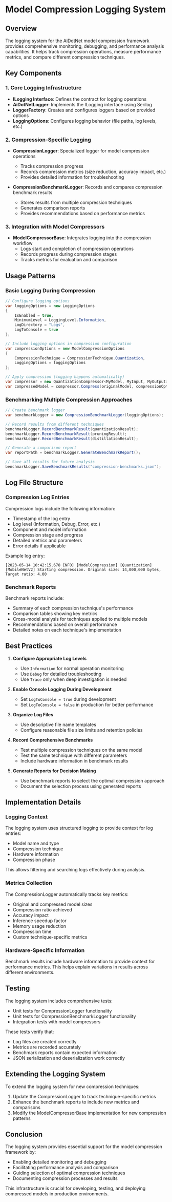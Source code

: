 # Model Compression Logging System

## Overview

The logging system for the AiDotNet model compression framework provides comprehensive monitoring, debugging, and performance analysis capabilities. It helps track compression operations, measure performance metrics, and compare different compression techniques.

## Key Components

### 1. Core Logging Infrastructure

- **ILogging Interface**: Defines the contract for logging operations
- **AiDotNetLogger**: Implements the ILogging interface using Serilog
- **LoggerFactory**: Creates and configures loggers based on provided options
- **LoggingOptions**: Configures logging behavior (file paths, log levels, etc.)

### 2. Compression-Specific Logging

- **CompressionLogger**: Specialized logger for model compression operations
  - Tracks compression progress
  - Records compression metrics (size reduction, accuracy impact, etc.)
  - Provides detailed information for troubleshooting

- **CompressionBenchmarkLogger**: Records and compares compression benchmark results
  - Stores results from multiple compression techniques
  - Generates comparison reports
  - Provides recommendations based on performance metrics

### 3. Integration with Model Compressors

- **ModelCompressorBase**: Integrates logging into the compression workflow
  - Logs start and completion of compression operations
  - Records progress during compression stages
  - Tracks metrics for evaluation and comparison

## Usage Patterns

### Basic Logging During Compression

```csharp
// Configure logging options
var loggingOptions = new LoggingOptions
{
    IsEnabled = true,
    MinimumLevel = LoggingLevel.Information,
    LogDirectory = "Logs",
    LogToConsole = true
};

// Include logging options in compression configuration
var compressionOptions = new ModelCompressionOptions
{
    CompressionTechnique = CompressionTechnique.Quantization,
    LoggingOptions = loggingOptions
};

// Apply compression (logging happens automatically)
var compressor = new QuantizationCompressor<MyModel, MyInput, MyOutput>();
var compressedModel = compressor.Compress(originalModel, compressionOptions);
```

### Benchmarking Multiple Compression Approaches

```csharp
// Create benchmark logger
var benchmarkLogger = new CompressionBenchmarkLogger(loggingOptions);

// Record results from different techniques
benchmarkLogger.RecordBenchmarkResult(quantizationResult);
benchmarkLogger.RecordBenchmarkResult(pruningResult);
benchmarkLogger.RecordBenchmarkResult(distillationResult);

// Generate a comparison report
var reportPath = benchmarkLogger.GenerateBenchmarkReport();

// Save all results for future analysis
benchmarkLogger.SaveBenchmarkResults("compression-benchmarks.json");
```

## Log File Structure

### Compression Log Entries

Compression logs include the following information:

- Timestamp of the log entry
- Log level (Information, Debug, Error, etc.)
- Component and model information
- Compression stage and progress
- Detailed metrics and parameters
- Error details if applicable

Example log entry:
```
[2023-05-14 10:42:15.678 INFO] [ModelCompression] [Quantization] [MobileNetV2] Starting compression. Original size: 14,000,000 bytes, Target ratio: 4.00
```

### Benchmark Reports

Benchmark reports include:

- Summary of each compression technique's performance
- Comparison tables showing key metrics
- Cross-model analysis for techniques applied to multiple models
- Recommendations based on overall performance
- Detailed notes on each technique's implementation

## Best Practices

1. **Configure Appropriate Log Levels**
   - Use `Information` for normal operation monitoring
   - Use `Debug` for detailed troubleshooting
   - Use `Trace` only when deep investigation is needed

2. **Enable Console Logging During Development**
   - Set `LogToConsole = true` during development
   - Set `LogToConsole = false` in production for better performance

3. **Organize Log Files**
   - Use descriptive file name templates
   - Configure reasonable file size limits and retention policies

4. **Record Comprehensive Benchmarks**
   - Test multiple compression techniques on the same model
   - Test the same technique with different parameters
   - Include hardware information in benchmark results

5. **Generate Reports for Decision Making**
   - Use benchmark reports to select the optimal compression approach
   - Document the selection process using generated reports

## Implementation Details

### Logging Context

The logging system uses structured logging to provide context for log entries:

- Model name and type
- Compression technique
- Hardware information
- Compression phase

This allows filtering and searching logs effectively during analysis.

### Metrics Collection

The CompressionLogger automatically tracks key metrics:

- Original and compressed model sizes
- Compression ratio achieved
- Accuracy impact
- Inference speedup factor
- Memory usage reduction
- Compression time
- Custom technique-specific metrics

### Hardware-Specific Information

Benchmark results include hardware information to provide context for performance metrics. This helps explain variations in results across different environments.

## Testing

The logging system includes comprehensive tests:

- Unit tests for CompressionLogger functionality
- Unit tests for CompressionBenchmarkLogger functionality
- Integration tests with model compressors

These tests verify that:
- Log files are created correctly
- Metrics are recorded accurately
- Benchmark reports contain expected information
- JSON serialization and deserialization work correctly

## Extending the Logging System

To extend the logging system for new compression techniques:

1. Update the CompressionLogger to track technique-specific metrics
2. Enhance the benchmark reports to include new metrics and comparisons
3. Modify the ModelCompressorBase implementation for new compression patterns

## Conclusion

The logging system provides essential support for the model compression framework by:

- Enabling detailed monitoring and debugging
- Facilitating performance analysis and comparison
- Guiding selection of optimal compression techniques
- Documenting compression processes and results

This infrastructure is crucial for developing, testing, and deploying compressed models in production environments.